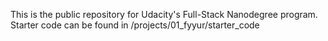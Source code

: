 This is the public repository for Udacity's Full-Stack Nanodegree program.
Starter code can be found in /projects/01_fyyur/starter_code
